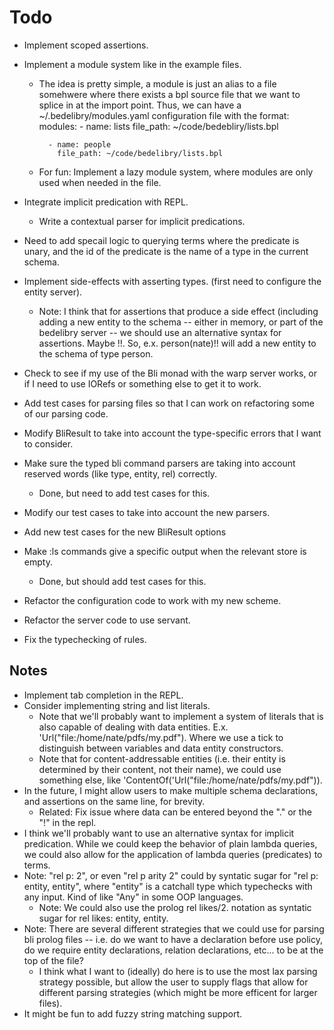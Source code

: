 
Todo
====
  * Implement scoped assertions.
  * Implement a module system like in the example files.
     * The idea is pretty simple, a module is just an alias to a file somehwere 
       where there exists a bpl source file that we want to splice in at the import
       point. Thus, we can have a ~/.bedelibry/modules.yaml configuration file with the format:
          modules:
             - name: lists 
               file_path: ~/code/bedebliry/lists.bpl
              
             - name: people
               file_path: ~/code/bedelibry/lists.bpl
     * For fun: Implement a lazy module system, where modules are only used
       when needed in the file. 

  * Integrate implicit predication with REPL.
      * Write a contextual parser for implicit predications.
  * Need to add specail logic to querying terms where the predicate
    is unary, and the id of the predicate is the name of a type in the 
    current schema.
  * Implement side-effects with asserting types. (first need to configure the entity server).
     * Note: I think that for assertions that produce a side effect (including adding a new entity
             to the schema -- either in memory, or part of the bedelibry server -- we should use
             an alternative syntax for assertions. Maybe !!. So, e.x. person(nate)!! will add a new
             entity to the schema of type person.
  * Check to see if my use of the Bli monad with the warp server works,
    or if I need to use IORefs or something else to get it to work.
  * Add test cases for parsing files so that I can work on refactoring some of our parsing code.
  * Modify BliResult to take into account the type-specific errors that I want to consider.
  * Make sure the typed bli command parsers are taking into account reserved words (like type, entity, rel) correctly.
      * Done, but need to add test cases for this.
  * Modify our test cases to take into account the new parsers.
  * Add new test cases for the new BliResult options
  * Make :ls commands give a specific output when the relevant store is empty.
     * Done, but should add test cases for this.
  * Refactor the configuration code to work with my new scheme.
  * Refactor the server code to use servant.
  * Fix the typechecking of rules.
    
Notes
-----
  * Implement tab completion in the REPL.
  * Consider implementing string and list literals.
    * Note that we'll probably want to implement a system of literals that is also
      capable of dealing with data entities. E.x. 'Url("file:/home/nate/pdfs/my.pdf"). Where we use a tick
      to distinguish between variables and data entity constructors. 
    * Note that for content-addressable entities (i.e. their entity is determined by their content, not their name), we 
      could use something else, like 'ContentOf('Url("file:/home/nate/pdfs/my.pdf")).
  * In the future, I might allow users to make multiple schema declarations, and assertions on the same line, for brevity.
      * Related: Fix issue where data can be entered beyond the "." or the "!" in the repl.
  * I think we'll probably want to use an alternative syntax for implicit predication.
    While we could keep the behavior of plain lambda queries, we could also 
    allow for the application of lambda queries (predicates) to terms.
  * Note: "rel p: 2", or even "rel p arity 2" could by syntatic sugar for
    "rel p: entity, entity", where "entity" is a catchall type which typechecks with
    any input. Kind of like "Any" in some OOP languages.
      * Note: We could also use the prolog rel likes/2. notation as syntatic sugar
        for rel likes: entity, entity.
  * Note: There are several different strategies that we could use for parsing
    bli prolog files -- i.e. do we want to have a declaration before use
    policy, do we require entity declarations, relation declarations, etc... to be at the
    top of the file? 
      * I think what I want to (ideally) do here is to use the most
        lax parsing strategy possible, but allow the user to supply flags
        that allow for different parsing strategies (which might be more efficent
        for larger files).
  * It might be fun to add fuzzy string matching support.